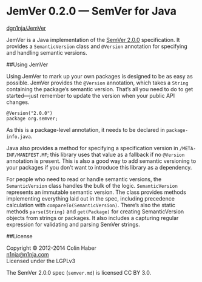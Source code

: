 # JemVer 0.2.0 &mdash; SemVer for Java

[dgn1nja/JemVer](https://github.com/dgn1nja/JemVer)

JemVer is a Java implementation of the [SemVer 2.0.0](http://semver.org/spec/v2.0.0.html) specification.
It provides a `SemanticVersion` class and `@Version` annotation for specifying and handling semantic versions.

##Using JemVer

Using JemVer to mark up your own packages is designed to be as easy as possible. JemVer provides the `@Version` annotation, which takes a `String` containing the package&rsquo;s semantic version. That&rsquo;s all you need to do to get started&mdash;just remember to update the version when your public API changes.

	@Version("2.0.0")
	package org.semver;

As this is a package-level annotation, it needs to be declared in `package-info.java`.

Java also provides a method for specifying a specification version in `/META-INF/MANIFEST.MF`; this library uses that value as a fallback if no `@Version` annotation is present. This is also a good way to add semantic versioning to your packages if you don&rsquo;t want to introduce this library as a dependency.

For people who need to read or handle semantic versions, the `SemanticVersion` class handles the bulk of the logic. `SemanticVersion` represents an immutable semantic version. The class provides methods implementing everything laid out in the spec, including precedence calculation with `compareTo(SemanticVersion)`. There&rsquo;s also the static methods `parse(String)` and `get(Package)` for creating SemanticVersion objects from strings or packages. It also includes a capturing regular expression for validating and parsing SemVer strings.

##License

Copyright © 2012-2014 Colin Haber  
[n1nja@n1nja.com](mailto:n1nja@n1nja.com)  
Licensed under the LGPLv3  

The SemVer 2.0.0 spec (`semver.md`) is licensed CC BY 3.0.
